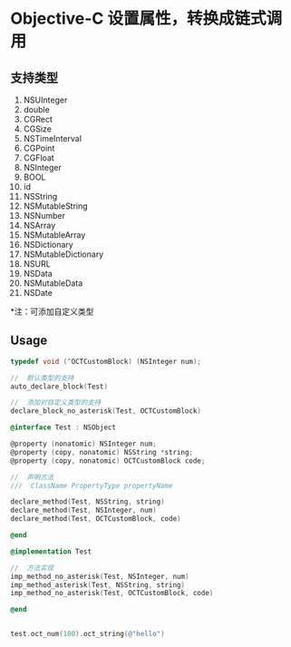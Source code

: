 # Objective-C 设置属性，转换成链式调用

## 支持类型
1. NSUInteger
2. double
3. CGRect
4. CGSize
5. NSTimeInterval
6. CGPoint
7. CGFloat
8. NSInteger
9. BOOL
10. id
11. NSString
12. NSMutableString
13. NSNumber
14. NSArray
15. NSMutableArray
16. NSDictionary
17. NSMutableDictionary
18. NSURL
19. NSData
20. NSMutableData
21. NSDate

*注：可添加自定义类型

## Usage

```objectivec
typedef void (^OCTCustomBlock) (NSInteger num);

//  默认类型的支持
auto_declare_block(Test)

//  添加对自定义类型的支持
declare_block_no_asterisk(Test, OCTCustomBlock)

@interface Test : NSObject

@property (nonatomic) NSInteger num;
@property (copy, nonatomic) NSString *string;
@property (copy, nonatomic) OCTCustomBlock code;

//  声明方法
///  ClassName PropertyType propertyName

declare_method(Test, NSString, string)
declare_method(Test, NSInteger, num)
declare_method(Test, OCTCustomBlock, code)

@end

@implementation Test

//  方法实现
imp_method_no_asterisk(Test, NSInteger, num)
imp_method_asterisk(Test, NSString, string)
imp_method_no_asterisk(Test, OCTCustomBlock, code)

@end


test.oct_num(100).oct_string(@"hello")

```
